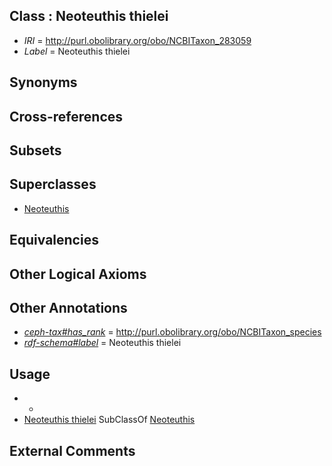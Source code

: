 
## Class : Neoteuthis thielei

 * *IRI* = http://purl.obolibrary.org/obo/NCBITaxon_283059
 * *Label* = Neoteuthis thielei

## Synonyms


## Cross-references


## Subsets


## Superclasses

 * [Neoteuthis](../../NCBITaxon/58/NCBITaxon_283058.md)

## Equivalencies


## Other Logical Axioms


## Other Annotations

 * *[ceph-tax#has_rank](../../ceph-tax#has/nk/ceph-tax#has_rank.md)* = http://purl.obolibrary.org/obo/NCBITaxon_species
 * *[rdf-schema#label](../../el/rdf-schema#label.md)* = Neoteuthis thielei

## Usage

 * -
 * [Neoteuthis thielei](../../NCBITaxon/59/NCBITaxon_283059.md) SubClassOf [Neoteuthis](../../NCBITaxon/58/NCBITaxon_283058.md)

## External Comments

